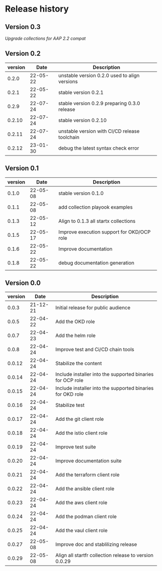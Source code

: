 # Release history

## Version 0.3

*Upgrade collections for AAP 2.2 compat*

## Version 0.2

| version | Date     | Description                                   |
| ------- | -------- | --------------------------------------------- |
| 0.2.0   | 22-05-22 | unstable version 0.2.0 used to align versions |
| 0.2.1   | 22-05-22 | stable version 0.2.1                          |
| 0.2.9   | 22-07-24 | stable version 0.2.9 preparing 0.3.0 release  |
| 0.2.10  | 22-07-24 | stable version 0.2.10                         |
| 0.2.11  | 22-07-24 | unstable version with CI/CD release toolchain |
| 0.2.12  | 23-01-30 | debug the latest syntax check error           |

## Version 0.1

| version | Date     | Description                                |
| ------- | -------- | ------------------------------------------ |
| 0.1.0   | 22-05-08 | stable version 0.1.0                       |
| 0.1.1   | 22-05-08 | add collection playook examples            |
| 0.1.3   | 22-05-12 | Align to 0.1.3 all startx collections      |
| 0.1.5   | 22-05-17 | Improve execution support for OKD/OCP role |
| 0.1.6   | 22-05-22 | Improve documentation                      |
| 0.1.8   | 22-05-22 | debug documentation generation             |

## Version 0.0

| version | Date     | Description                                                |
| ------- | -------- | ---------------------------------------------------------- |
| 0.0.3   | 21-12-21 | Initial release for public audience                        |
| 0.0.5   | 22-04-22 | Add the OKD role                                           |
| 0.0.7   | 22-04-23 | Add the helm role                                          |
| 0.0.8   | 22-04-24 | Improve test and Ci/CD chain tools                         |
| 0.0.12  | 22-04-24 | Stabilize the content                                      |
| 0.0.14  | 22-04-24 | Include installer into the supported binaries for OCP role |
| 0.0.15  | 22-04-24 | Include installer into the supported binaries for OKD role |
| 0.0.16  | 22-04-24 | Stabilize test                                             |
| 0.0.17  | 22-04-24 | Add the git client role                                    |
| 0.0.18  | 22-04-24 | Add the istio client role                                  |
| 0.0.19  | 22-04-24 | Improve test suite                                         |
| 0.0.20  | 22-04-24 | Improve documentation suite                                |
| 0.0.21  | 22-04-24 | Add the terraform client role                              |
| 0.0.22  | 22-04-24 | Add the ansible client role                                |
| 0.0.23  | 22-04-24 | Add the aws client role                                    |
| 0.0.24  | 22-04-24 | Add the podman client role                                 |
| 0.0.25  | 22-04-24 | Add the vaul client role                                   |
| 0.0.27  | 22-05-08 | Improve doc and stablilizing release                       |
| 0.0.29  | 22-05-08 | Align all startfr collection release to version 0.0.29     |
